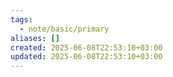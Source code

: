 ```yaml
---
tags:
  - note/basic/primary
aliases: []
created: 2025-06-08T22:53:10+03:00
updated: 2025-06-08T22:53:10+03:00
---
```


